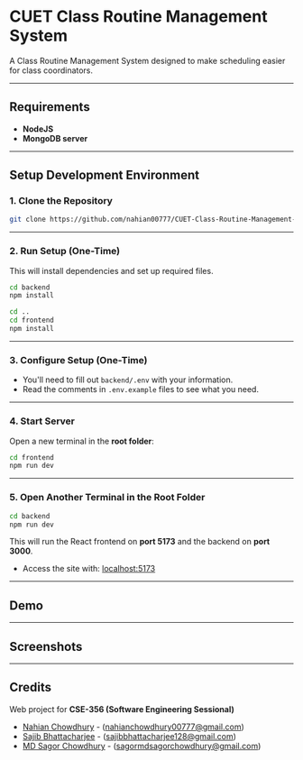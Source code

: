# CUET Class Routine Management System

A Class Routine Management System designed to make scheduling easier for class coordinators.

---

## Requirements

- **NodeJS**
- **MongoDB server**

---

## Setup Development Environment

### 1. Clone the Repository

```bash
git clone https://github.com/nahian00777/CUET-Class-Routine-Management-System
```

---

### 2. Run Setup (One-Time)

This will install dependencies and set up required files.

```bash
cd backend
npm install
```

```bash
cd ..
cd frontend
npm install
```

---

### 3. Configure Setup (One-Time)

- You'll need to fill out `backend/.env` with your information.
- Read the comments in `.env.example` files to see what you need.

---

### 4. Start Server

Open a new terminal in the **root folder**:

```bash
cd frontend
npm run dev
```

---

### 5. Open Another Terminal in the **Root Folder**

```bash
cd backend
npm run dev
```

This will run the React frontend on **port 5173** and the backend on **port 3000**.

- Access the site with: [localhost:5173](http://localhost:5173)

---

## Demo


---

## Screenshots


---

## Credits

Web project for **CSE-356 (Software Engineering Sessional)**

- [Nahian Chowdhury](https://github.com/nahian00777) - (nahianchowdhury00777@gmail.com)
- [Sajib Bhattacharjee](https://github.com/Sojib001) - (sajibbhattacharjee128@gmail.com)
- [MD Sagor Chowdhury](https://github.com/Bahar0900) - (sagormdsagorchowdhury@gmail.com)

